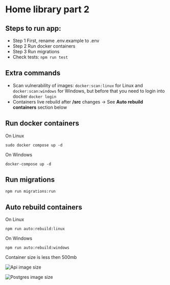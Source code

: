 # Home library part 2

## Steps to run app:

- Step 1 First, rename .env.example to .env
- Step 2 Run docker containers
- Step 3 Run migrations
- Check tests: ```npm run test```

## Extra commands
- Scan vulnerability of images: ``docker:scan:linux`` for Linux and ``docker:scan:windows`` for Windows, but before that you need to login into docker ``docker login``
- Containers live rebuild after **/src** changes -> See **Auto rebuild containers** section below
  
## Run docker containers
On Linux

```sudo docker compose up -d```

On Windows

```docker-compose up -d```

## Run migrations

``npm run migrations:run``

## Auto rebuild containers

On Linux

```npm run auto:rebuild:linux```

On Windows

```npm run auto:rebuild:windows```

Container size is less then 500mb

![Api image size](image.png)

![Postgres image size](image-1.png)

